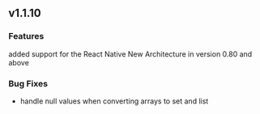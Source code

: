 ## v1.1.10

### Features
added support for the React Native New Architecture in version 0.80 and above

### Bug Fixes
* handle null values when converting arrays to set and list
